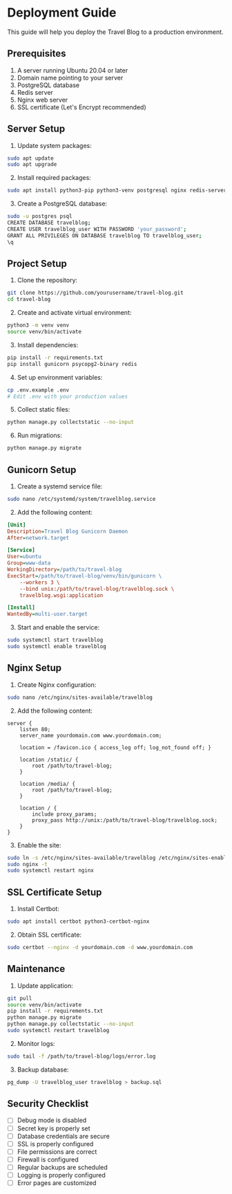 # Deployment Guide

This guide will help you deploy the Travel Blog to a production environment.

## Prerequisites

1. A server running Ubuntu 20.04 or later
2. Domain name pointing to your server
3. PostgreSQL database
4. Redis server
5. Nginx web server
6. SSL certificate (Let's Encrypt recommended)

## Server Setup

1. Update system packages:
```bash
sudo apt update
sudo apt upgrade
```

2. Install required packages:
```bash
sudo apt install python3-pip python3-venv postgresql nginx redis-server
```

3. Create a PostgreSQL database:
```bash
sudo -u postgres psql
CREATE DATABASE travelblog;
CREATE USER travelblog_user WITH PASSWORD 'your_password';
GRANT ALL PRIVILEGES ON DATABASE travelblog TO travelblog_user;
\q
```

## Project Setup

1. Clone the repository:
```bash
git clone https://github.com/yourusername/travel-blog.git
cd travel-blog
```

2. Create and activate virtual environment:
```bash
python3 -m venv venv
source venv/bin/activate
```

3. Install dependencies:
```bash
pip install -r requirements.txt
pip install gunicorn psycopg2-binary redis
```

4. Set up environment variables:
```bash
cp .env.example .env
# Edit .env with your production values
```

5. Collect static files:
```bash
python manage.py collectstatic --no-input
```

6. Run migrations:
```bash
python manage.py migrate
```

## Gunicorn Setup

1. Create a systemd service file:
```bash
sudo nano /etc/systemd/system/travelblog.service
```

2. Add the following content:
```ini
[Unit]
Description=Travel Blog Gunicorn Daemon
After=network.target

[Service]
User=ubuntu
Group=www-data
WorkingDirectory=/path/to/travel-blog
ExecStart=/path/to/travel-blog/venv/bin/gunicorn \
    --workers 3 \
    --bind unix:/path/to/travel-blog/travelblog.sock \
    travelblog.wsgi:application

[Install]
WantedBy=multi-user.target
```

3. Start and enable the service:
```bash
sudo systemctl start travelblog
sudo systemctl enable travelblog
```

## Nginx Setup

1. Create Nginx configuration:
```bash
sudo nano /etc/nginx/sites-available/travelblog
```

2. Add the following content:
```nginx
server {
    listen 80;
    server_name yourdomain.com www.yourdomain.com;

    location = /favicon.ico { access_log off; log_not_found off; }
    
    location /static/ {
        root /path/to/travel-blog;
    }
    
    location /media/ {
        root /path/to/travel-blog;
    }
    
    location / {
        include proxy_params;
        proxy_pass http://unix:/path/to/travel-blog/travelblog.sock;
    }
}
```

3. Enable the site:
```bash
sudo ln -s /etc/nginx/sites-available/travelblog /etc/nginx/sites-enabled
sudo nginx -t
sudo systemctl restart nginx
```

## SSL Certificate Setup

1. Install Certbot:
```bash
sudo apt install certbot python3-certbot-nginx
```

2. Obtain SSL certificate:
```bash
sudo certbot --nginx -d yourdomain.com -d www.yourdomain.com
```

## Maintenance

1. Update application:
```bash
git pull
source venv/bin/activate
pip install -r requirements.txt
python manage.py migrate
python manage.py collectstatic --no-input
sudo systemctl restart travelblog
```

2. Monitor logs:
```bash
sudo tail -f /path/to/travel-blog/logs/error.log
```

3. Backup database:
```bash
pg_dump -U travelblog_user travelblog > backup.sql
```

## Security Checklist

- [ ] Debug mode is disabled
- [ ] Secret key is properly set
- [ ] Database credentials are secure
- [ ] SSL is properly configured
- [ ] File permissions are correct
- [ ] Firewall is configured
- [ ] Regular backups are scheduled
- [ ] Logging is properly configured
- [ ] Error pages are customized 